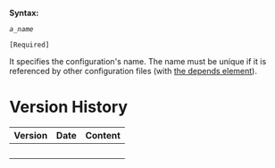 **Syntax:**

<config-name>*`a_name`*</config-name>

`[Required]`

It specifies the configuration's name. The name must be unique if it is
referenced by other configuration files (with [the depends
element](ZK_Configuration_Reference/JAR_File's_config.xml/The_depends_Element)).

# Version History

| Version | Date | Content |
|---------|------|---------|
|         |      |         |
